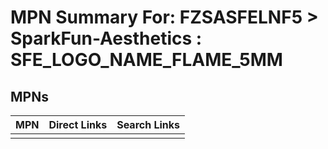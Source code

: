 



# MPN Summary For: FZSASFELNF5 > SparkFun-Aesthetics : SFE_LOGO_NAME_FLAME_5MM

## MPNs
  

|MPN|Direct Links|Search Links|
| :--- | :--- | :--- |
||||
